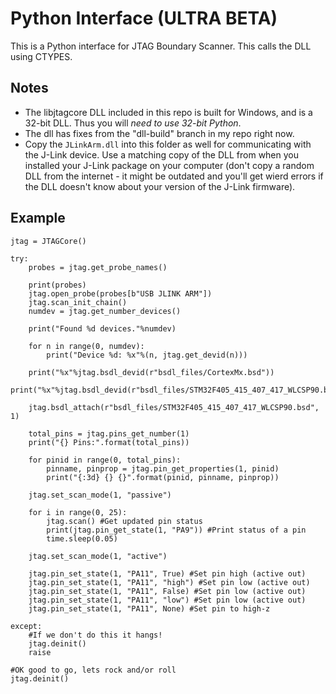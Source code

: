 # Python Interface (ULTRA BETA)

This is a Python interface for JTAG Boundary Scanner. This calls the DLL using CTYPES.

## Notes

* The libjtagcore DLL included in this repo is built for Windows, and is a 32-bit DLL. Thus you will *need to use 32-bit Python*.
* The dll has fixes from the "dll-build" branch in my repo right now.
* Copy the `JLinkArm.dll` into this folder as well for communicating with the J-Link device. Use a matching copy of the DLL from when you installed your J-Link package on your computer (don't copy a random DLL from the internet - it might be outdated and you'll get wierd errors if the DLL doesn't know about your version of the J-Link firmware).


## Example

    jtag = JTAGCore()

    try:
        probes = jtag.get_probe_names()
        
        print(probes)
        jtag.open_probe(probes[b"USB JLINK ARM"])
        jtag.scan_init_chain()
        numdev = jtag.get_number_devices()

        print("Found %d devices."%numdev)

        for n in range(0, numdev):
            print("Device %d: %x"%(n, jtag.get_devid(n)))

        print("%x"%jtag.bsdl_devid(r"bsdl_files/CortexMx.bsd"))
        print("%x"%jtag.bsdl_devid(r"bsdl_files/STM32F405_415_407_417_WLCSP90.bsd"))

        jtag.bsdl_attach(r"bsdl_files/STM32F405_415_407_417_WLCSP90.bsd", 1)

        total_pins = jtag.pins_get_number(1)
        print("{} Pins:".format(total_pins))

        for pinid in range(0, total_pins):
            pinname, pinprop = jtag.pin_get_properties(1, pinid)
            print("{:3d} {} {}".format(pinid, pinname, pinprop))

        jtag.set_scan_mode(1, "passive")

        for i in range(0, 25):
            jtag.scan() #Get updated pin status
            print(jtag.pin_get_state(1, "PA9")) #Print status of a pin
            time.sleep(0.05)

        jtag.set_scan_mode(1, "active")
        
        jtag.pin_set_state(1, "PA11", True) #Set pin high (active out)
        jtag.pin_set_state(1, "PA11", "high") #Set pin low (active out)
        jtag.pin_set_state(1, "PA11", False) #Set pin low (active out)
        jtag.pin_set_state(1, "PA11", "low") #Set pin low (active out)
        jtag.pin_set_state(1, "PA11", None) #Set pin to high-z

    except:
        #If we don't do this it hangs!
        jtag.deinit()
        raise
    
    #OK good to go, lets rock and/or roll
    jtag.deinit()
